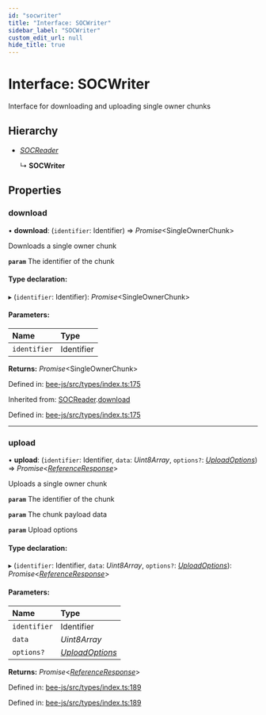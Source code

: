 ```yaml
---
id: "socwriter"
title: "Interface: SOCWriter"
sidebar_label: "SOCWriter"
custom_edit_url: null
hide_title: true
---
```


# Interface: SOCWriter

Interface for downloading and uploading single owner chunks

## Hierarchy

* [*SOCReader*](socreader.md)

  ↳ **SOCWriter**

## Properties

### download

• **download**: (`identifier`: Identifier) =\> *Promise*<SingleOwnerChunk\>

Downloads a single owner chunk

**`param`** The identifier of the chunk

#### Type declaration:

▸ (`identifier`: Identifier): *Promise*<SingleOwnerChunk\>

#### Parameters:

Name | Type |
:------ | :------ |
`identifier` | Identifier |

**Returns:** *Promise*<SingleOwnerChunk\>

Defined in: [bee-js/src/types/index.ts:175](https://github.com/ethersphere/bee-js/blob/0ac3a7d/src/types/index.ts#L175)

Inherited from: [SOCReader](socreader.md).[download](socreader.md#download)

Defined in: [bee-js/src/types/index.ts:175](https://github.com/ethersphere/bee-js/blob/0ac3a7d/src/types/index.ts#L175)

___

### upload

• **upload**: (`identifier`: Identifier, `data`: *Uint8Array*, `options?`: [*UploadOptions*](uploadoptions.md)) =\> *Promise*<[*ReferenceResponse*](referenceresponse.md)\>

Uploads a single owner chunk

**`param`** The identifier of the chunk

**`param`** The chunk payload data

**`param`** Upload options

#### Type declaration:

▸ (`identifier`: Identifier, `data`: *Uint8Array*, `options?`: [*UploadOptions*](uploadoptions.md)): *Promise*<[*ReferenceResponse*](referenceresponse.md)\>

#### Parameters:

Name | Type |
:------ | :------ |
`identifier` | Identifier |
`data` | *Uint8Array* |
`options?` | [*UploadOptions*](uploadoptions.md) |

**Returns:** *Promise*<[*ReferenceResponse*](referenceresponse.md)\>

Defined in: [bee-js/src/types/index.ts:189](https://github.com/ethersphere/bee-js/blob/0ac3a7d/src/types/index.ts#L189)

Defined in: [bee-js/src/types/index.ts:189](https://github.com/ethersphere/bee-js/blob/0ac3a7d/src/types/index.ts#L189)

